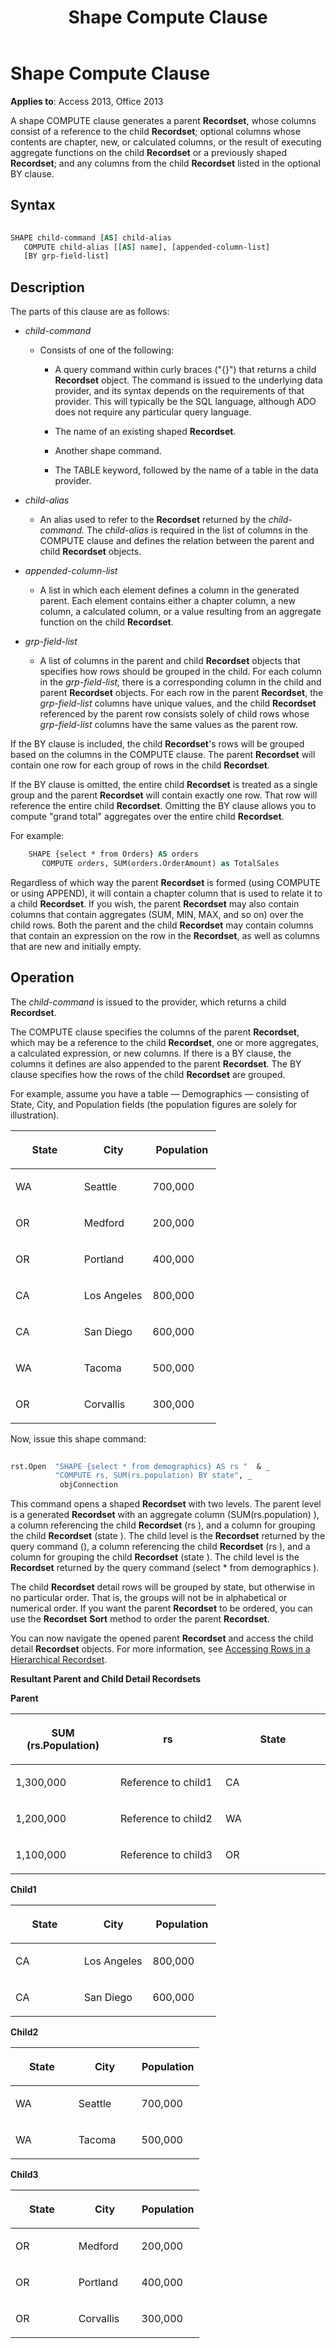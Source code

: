 ﻿---
title: Shape Compute Clause
TOCTitle: Shape Compute Clause
ms:assetid: f4fee4a6-ec9e-c0b6-40e0-258f76c4696f
ms:mtpsurl: https://msdn.microsoft.com/library/JJ250245(v=office.15)
ms:contentKeyID: 48548699
ms.date: 09/18/2015
mtps_version: v=office.15
---

# Shape Compute Clause

**Applies to**: Access 2013, Office 2013

A shape COMPUTE clause generates a parent **Recordset**, whose columns consist of a reference to the child **Recordset**; optional columns whose contents are chapter, new, or calculated columns, or the result of executing aggregate functions on the child **Recordset** or a previously shaped **Recordset**; and any columns from the child **Recordset** listed in the optional BY clause.

## Syntax

```vb 
 
SHAPE child-command [AS] child-alias 
   COMPUTE child-alias [[AS] name], [appended-column-list] 
   [BY grp-field-list] 
```

## Description

The parts of this clause are as follows:

- *child-command*

  - Consists of one of the following:
    
    - A query command within curly braces ("{}") that returns a child **Recordset** object. The command is issued to the underlying data provider, and its syntax depends on the requirements of that provider. This will typically be the SQL language, although ADO does not require any particular query language.
    
    - The name of an existing shaped **Recordset**.
    
    - Another shape command.
    
    - The TABLE keyword, followed by the name of a table in the data provider.

- *child-alias*

  - An alias used to refer to the **Recordset** returned by the *child-command.* The *child-alias* is required in the list of columns in the COMPUTE clause and defines the relation between the parent and child **Recordset** objects.

- *appended-column-list*

  - A list in which each element defines a column in the generated parent. Each element contains either a chapter column, a new column, a calculated column, or a value resulting from an aggregate function on the child **Recordset**.

- *grp-field-list*

  - A list of columns in the parent and child **Recordset** objects that specifies how rows should be grouped in the child. For each column in the *grp-field-list,* there is a corresponding column in the child and parent **Recordset** objects. For each row in the parent **Recordset**, the *grp-field-list* columns have unique values, and the child **Recordset** referenced by the parent row consists solely of child rows whose *grp-field-list* columns have the same values as the parent row.

If the BY clause is included, the child **Recordset**'s rows will be grouped based on the columns in the COMPUTE clause. The parent **Recordset** will contain one row for each group of rows in the child **Recordset**.

If the BY clause is omitted, the entire child **Recordset** is treated as a single group and the parent **Recordset** will contain exactly one row. That row will reference the entire child **Recordset**. Omitting the BY clause allows you to compute "grand total" aggregates over the entire child **Recordset**.

For example:

```vb
    SHAPE {select * from Orders} AS orders
       COMPUTE orders, SUM(orders.OrderAmount) as TotalSales
```

Regardless of which way the parent **Recordset** is formed (using COMPUTE or using APPEND), it will contain a chapter column that is used to relate it to a child **Recordset**. If you wish, the parent **Recordset** may also contain columns that contain aggregates (SUM, MIN, MAX, and so on) over the child rows. Both the parent and the child **Recordset** may contain columns that contain an expression on the row in the **Recordset**, as well as columns that are new and initially empty.

## Operation

The *child-command* is issued to the provider, which returns a child **Recordset**.

The COMPUTE clause specifies the columns of the parent **Recordset**, which may be a reference to the child **Recordset**, one or more aggregates, a calculated expression, or new columns. If there is a BY clause, the columns it defines are also appended to the parent **Recordset**. The BY clause specifies how the rows of the child **Recordset** are grouped.

For example, assume you have a table — Demographics — consisting of State, City, and Population fields (the population figures are solely for illustration).

<table>
<colgroup>
<col style="width: 33%" />
<col style="width: 33%" />
<col style="width: 33%" />
</colgroup>
<thead>
<tr class="header">
<th><p>State</p></th>
<th><p>City</p></th>
<th><p>Population</p></th>
</tr>
</thead>
<tbody>
<tr class="odd">
<td><p>WA</p></td>
<td><p>Seattle</p></td>
<td><p>700,000</p></td>
</tr>
<tr class="even">
<td><p>OR</p></td>
<td><p>Medford</p></td>
<td><p>200,000</p></td>
</tr>
<tr class="odd">
<td><p>OR</p></td>
<td><p>Portland</p></td>
<td><p>400,000</p></td>
</tr>
<tr class="even">
<td><p>CA</p></td>
<td><p>Los Angeles</p></td>
<td><p>800,000</p></td>
</tr>
<tr class="odd">
<td><p>CA</p></td>
<td><p>San Diego</p></td>
<td><p>600,000</p></td>
</tr>
<tr class="even">
<td><p>WA</p></td>
<td><p>Tacoma</p></td>
<td><p>500,000</p></td>
</tr>
<tr class="odd">
<td><p>OR</p></td>
<td><p>Corvallis</p></td>
<td><p>300,000</p></td>
</tr>
</tbody>
</table>


Now, issue this shape command:

```vb 
 
rst.Open  "SHAPE {select * from demographics} AS rs "  & _ 
          "COMPUTE rs, SUM(rs.population) BY state", _ 
           objConnection 
```

This command opens a shaped **Recordset** with two levels. The parent level is a generated **Recordset** with an aggregate column (SUM(rs.population) ), a column referencing the child **Recordset** (rs ), and a column for grouping the child **Recordset** (state ). The child level is the **Recordset** returned by the query command (), a column referencing the child **Recordset** (rs ), and a column for grouping the child **Recordset** (state ). The child level is the **Recordset** returned by the query command (select \* from demographics ).

The child **Recordset** detail rows will be grouped by state, but otherwise in no particular order. That is, the groups will not be in alphabetical or numerical order. If you want the parent **Recordset** to be ordered, you can use the **Recordset** **Sort** method to order the parent **Recordset**.

You can now navigate the opened parent **Recordset** and access the child detail **Recordset** objects. For more information, see [Accessing Rows in a Hierarchical Recordset](accessing-rows-in-a-hierarchical-recordset.md).

**Resultant Parent and Child Detail Recordsets**

**Parent**

<table>
<colgroup>
<col style="width: 33%" />
<col style="width: 33%" />
<col style="width: 33%" />
</colgroup>
<thead>
<tr class="header">
<th><p>SUM (rs.Population)</p></th>
<th><p>rs</p></th>
<th><p>State</p></th>
</tr>
</thead>
<tbody>
<tr class="odd">
<td><p>1,300,000</p></td>
<td><p>Reference to child1</p></td>
<td><p>CA</p></td>
</tr>
<tr class="even">
<td><p>1,200,000</p></td>
<td><p>Reference to child2</p></td>
<td><p>WA</p></td>
</tr>
<tr class="odd">
<td><p>1,100,000</p></td>
<td><p>Reference to child3</p></td>
<td><p>OR</p></td>
</tr>
</tbody>
</table>


**Child1**

<table>
<colgroup>
<col style="width: 33%" />
<col style="width: 33%" />
<col style="width: 33%" />
</colgroup>
<thead>
<tr class="header">
<th><p>State</p></th>
<th><p>City</p></th>
<th><p>Population</p></th>
</tr>
</thead>
<tbody>
<tr class="odd">
<td><p>CA</p></td>
<td><p>Los Angeles</p></td>
<td><p>800,000</p></td>
</tr>
<tr class="even">
<td><p>CA</p></td>
<td><p>San Diego</p></td>
<td><p>600,000</p></td>
</tr>
</tbody>
</table>


**Child2**

<table>
<colgroup>
<col style="width: 33%" />
<col style="width: 33%" />
<col style="width: 33%" />
</colgroup>
<thead>
<tr class="header">
<th><p>State</p></th>
<th><p>City</p></th>
<th><p>Population</p></th>
</tr>
</thead>
<tbody>
<tr class="odd">
<td><p>WA</p></td>
<td><p>Seattle</p></td>
<td><p>700,000</p></td>
</tr>
<tr class="even">
<td><p>WA</p></td>
<td><p>Tacoma</p></td>
<td><p>500,000</p></td>
</tr>
</tbody>
</table>


**Child3**

<table>
<colgroup>
<col style="width: 33%" />
<col style="width: 33%" />
<col style="width: 33%" />
</colgroup>
<thead>
<tr class="header">
<th><p>State</p></th>
<th><p>City</p></th>
<th><p>Population</p></th>
</tr>
</thead>
<tbody>
<tr class="odd">
<td><p>OR</p></td>
<td><p>Medford</p></td>
<td><p>200,000</p></td>
</tr>
<tr class="even">
<td><p>OR</p></td>
<td><p>Portland</p></td>
<td><p>400,000</p></td>
</tr>
<tr class="odd">
<td><p>OR</p></td>
<td><p>Corvallis</p></td>
<td><p>300,000</p></td>
</tr>
</tbody>
</table>

